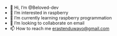 - 👋 Hi, I’m @Beloved-dev
- 👀 I’m interested in raspberry
- 🌱 I’m currently learning raspberry programmation
- 💞️ I’m looking to collaborate on email
- 📫 How to reach me erastenduwayo@gmail.com

<!---
Beloved-dev/Beloved-dev is a ✨ special ✨ repository because its `README.md` (this file) appears on your GitHub profile.
You can click the Preview link to take a look at your changes.
--->

